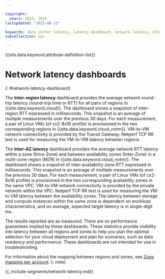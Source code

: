 ```yaml
---

copyright:
  years: 2023, 2025
lastupdated: "2025-08-11"

keywords: data center latency, latency dashboard, network latency, inter-AZ latency, Inter-region latency
subcollection: vpc

---
```


{{site.data.keyword.attribute-definition-list}}

# Network latency dashboards
{: #network-latency-dashboard}

The **Inter-region latency** dashboard provides the average network round-trip latency (round-trip time or RTT) for all pairs of regions in {{site.data.keyword.cloud}}. The dashboard shows a snapshot of inter-region RTT expressed in milliseconds. This snapshot is an average of multiple measurements over the previous 30 days. For each measurement, a pair of Linux VMs (of cx2-8x16 profile) is provisioned in the two corresponding regions in {{site.data.keyword.cloud_notm}}. VM-to-VM network connectivity is provided by the Transit Gateway. Netperf TCP RR test is used for measuring the VM-to-VM latency between regions.

The **Inter-AZ latency** dashboard provides the average network RTT latency within a zone (Intra-Zone) and between availability zones (Inter-Zone) in a multi-zone region (MZR) in {{site.data.keyword.cloud_notm}}. The dashboard shows a snapshot of inter-availability zone RTT expressed in milliseconds. This snapshot is an average of multiple measurements over the previous 30 days. For each measurement, a pair of Linux VMs (of cx2-8x16 profile) is provisioned in the two corresponding availability zones in the same VPC. VM-to-VM network connectivity is provided by the private network within the VPC. Netperf TCP RR test is used for measuring the VM-to-VM latency between the availability zones. The latency between storage and compute instances within the same zone is dependent on workload characteristics, and on average, expected target latency is in single-digit ms.

The results reported are as measured. There are no performance guarantees implied by these dashboards. These statistics provide visibility into latency between all regions and zones to help you plan the optimal selection for your cloud deployment and plan for scenarios, such as data residency and performance. These dashboards are not intended for use in troubleshooting.

For information about the mapping between regions and zones, see [Zone mapping per account](/docs/overview?topic=overview-locations#zone-mapping).
{: note}

{{_include-segments/network-latency.md}}
